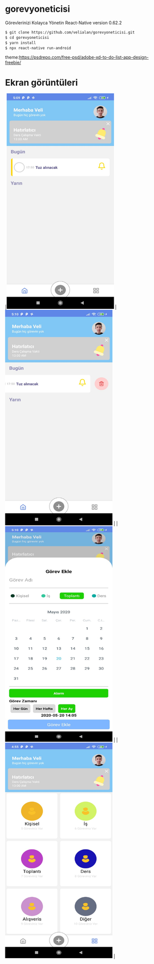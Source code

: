 # gorevyoneticisi
Görevlerinizi Kolayca Yönetin
React-Native version 0.62.2

```sh
$ git clone https://github.com/velialan/gorevyoneticisi.git
$ cd gorevyoneticisi
$ yarn install
$ npx react-native run-android
```
theme:https://psdrepo.com/free-psd/adobe-xd-to-do-list-app-design-freebie/ 
# Ekran görüntüleri
|<img src="https://github.com/velialan/gorevyoneticisi/blob/master/screenshot/task1.jpeg" alt="Girl in a jacket" width="350" height="700">
|<img src="https://github.com/velialan/gorevyoneticisi/blob/master/screenshot/task2.jpeg" alt="Girl in a jacket" width="350" height="700">
|  |<img src="https://github.com/velialan/gorevyoneticisi/blob/master/screenshot/task3.jpeg" alt="Girl in a jacket" width="350" height="700">
 | |<img src="https://github.com/velialan/gorevyoneticisi/blob/master/screenshot/task4.jpeg" alt="Girl in a jacket" width="350" height="700">
  |

